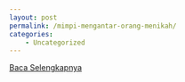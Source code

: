 ```yaml
---
layout: post
permalink: /mimpi-mengantar-orang-menikah/
categories:
    - Uncategorized
---
```


[Baca Selengkapnya](/10)